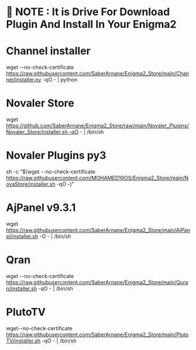# 📢 NOTE : It is Drive For Download Plugin And Install In Your Enigma2

# Channel installer
wget --no-check-certificate https://raw.githubusercontent.com/SaberArnane/Enigma2_Store/main/Channel/installer.py -qO - | python

# Novaler Store 
wget
https://github.com/SaberArnane/Enigma2_Store/raw/main/Novaler_Plugins/Novaler_Store/installer.sh -qO - | /bin/sh

# Novaler Plugins py3 

sh -c "$(wget --no-check-certificate https://raw.githubusercontent.com/MOHAMED19OS/Enigma2_Store/main/NovaStore/installer.sh -qO -)"

# AjPanel v9.3.1

wget https://raw.githubusercontent.com/SaberArnane/Enigma2_Store/main/AjPanel/installer.sh -O - | /bin/sh

# Qran
wget --no-check-certificate https://raw.githubusercontent.com/SaberArnane/Enigma2_Store/main/Quran/installer.sh -qO - | /bin/sh

# PlutoTV
wget--no-check-certificate https://raw.githubusercontent.com/SaberArnane/Enigma2_Store/main/PlutoTV/installer.sh -qO - | /bin/sh
